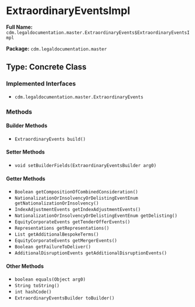 # ExtraordinaryEventsImpl

**Full Name:** `cdm.legaldocumentation.master.ExtraordinaryEvents$ExtraordinaryEventsImpl`

**Package:** `cdm.legaldocumentation.master`

## Type: Concrete Class

### Implemented Interfaces

- `cdm.legaldocumentation.master.ExtraordinaryEvents`

### Methods

#### Builder Methods

- `ExtraordinaryEvents build()`

#### Setter Methods

- `void setBuilderFields(ExtraordinaryEventsBuilder arg0)`

#### Getter Methods

- `Boolean getCompositionOfCombinedConsideration()`
- `NationalizationOrInsolvencyOrDelistingEventEnum getNationalizationOrInsolvency()`
- `IndexAdjustmentEvents getIndexAdjustmentEvents()`
- `NationalizationOrInsolvencyOrDelistingEventEnum getDelisting()`
- `EquityCorporateEvents getTenderOfferEvents()`
- `Representations getRepresentations()`
- `List getAdditionalBespokeTerms()`
- `EquityCorporateEvents getMergerEvents()`
- `Boolean getFailureToDeliver()`
- `AdditionalDisruptionEvents getAdditionalDisruptionEvents()`

#### Other Methods

- `boolean equals(Object arg0)`
- `String toString()`
- `int hashCode()`
- `ExtraordinaryEventsBuilder toBuilder()`

